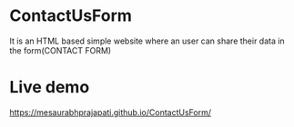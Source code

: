 # ContactUsForm
It is an HTML based simple website where an user can share their data in the form(CONTACT FORM)
# Live demo
https://mesaurabhprajapati.github.io/ContactUsForm/
